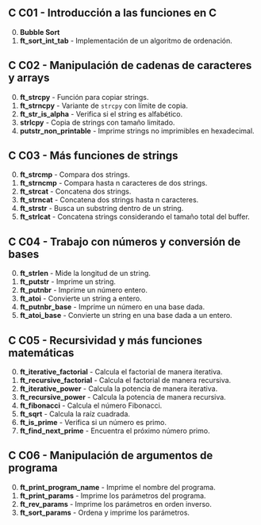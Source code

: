 ## C C01 - Introducción a las funciones en C

0. **Bubble Sort**
1. **ft_sort_int_tab** - Implementación de un algoritmo de ordenación.

## C C02 - Manipulación de cadenas de caracteres y arrays

0. **ft_strcpy** - Función para copiar strings.
1. **ft_strncpy** - Variante de `strcpy` con límite de copia.
2. **ft_str_is_alpha** - Verifica si el string es alfabético.
3. **strlcpy** - Copia de strings con tamaño limitado.
4. **putstr_non_printable** - Imprime strings no imprimibles en hexadecimal.

## C C03 - Más funciones de strings

0. **ft_strcmp** - Compara dos strings.
1. **ft_strncmp** - Compara hasta n caracteres de dos strings.
2. **ft_strcat** - Concatena dos strings.
3. **ft_strncat** - Concatena dos strings hasta n caracteres.
4. **ft_strstr** - Busca un substring dentro de un string.
5. **ft_strlcat** - Concatena strings considerando el tamaño total del buffer.

## C C04 - Trabajo con números y conversión de bases

0. **ft_strlen** - Mide la longitud de un string.
1. **ft_putstr** - Imprime un string.
2. **ft_putnbr** - Imprime un número entero.
3. **ft_atoi** - Convierte un string a entero.
4. **ft_putnbr_base** - Imprime un número en una base dada.
5. **ft_atoi_base** - Convierte un string en una base dada a un entero.

## C C05 - Recursividad y más funciones matemáticas

0. **ft_iterative_factorial** - Calcula el factorial de manera iterativa.
1. **ft_recursive_factorial** - Calcula el factorial de manera recursiva.
2. **ft_iterative_power** - Calcula la potencia de manera iterativa.
3. **ft_recursive_power** - Calcula la potencia de manera recursiva.
4. **ft_fibonacci** - Calcula el número Fibonacci.
5. **ft_sqrt** - Calcula la raíz cuadrada.
6. **ft_is_prime** - Verifica si un número es primo.
7. **ft_find_next_prime** - Encuentra el próximo número primo.

## C C06 - Manipulación de argumentos de programa

0. **ft_print_program_name** - Imprime el nombre del programa.
1. **ft_print_params** - Imprime los parámetros del programa.
2. **ft_rev_params** - Imprime los parámetros en orden inverso.
3. **ft_sort_params** - Ordena y imprime los parámetros.


